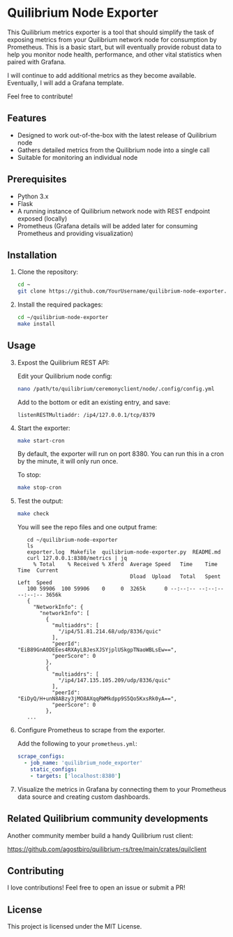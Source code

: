 # Quilibrium Node Exporter

This Quilibrium metrics exporter is a tool that should simplify the task of exposing metrics from your Quilibrium network node for consumption by Prometheus. This is a basic start, but will eventually provide robust data to help you monitor node health, performance, and other vital statistics when paired with Grafana.

I will continue to add additional metrics as they become available. Eventually, I will add a Grafana template. 

Feel free to contribute!


## Features

- Designed to work out-of-the-box with the latest release of Quilibrium node
- Gathers detailed metrics from the Quilibrium node into a single call
- Suitable for monitoring an individual node

## Prerequisites

- Python 3.x
- Flask
- A running instance of Quilibrium network node with REST endpoint exposed (locally)
- Prometheus (Grafana details will be added later for consuming Prometheus and providing visualization)

## Installation

1. Clone the repository:

   ```bash
   cd ~
   git clone https://github.com/YourUsername/quilibrium-node-exporter.git
   
   ```

2. Install the required packages:

   ```bash
   cd ~/quilibrium-node-exporter
   make install
   ```

## Usage

3. Expost the Quilibrium REST API:

   Edit your Quilibrium node config:
   ```bash
   nano /path/to/quilibrium/ceremonyclient/node/.config/config.yml
   ```

   Add to the bottom or edit an existing entry, and save:
   ```
   listenRESTMultiaddr: /ip4/127.0.0.1/tcp/8379
   ```

3. Start the exporter:

   ```bash
   make start-cron
   ```

   By default, the exporter will run on port 8380. You can run this in a cron by the minute, it will only run once.

   To stop:
   ```bash
   make stop-cron
   ```
4. Test the output:

   ```bash
   make check
   ```

   You will see the repo files and one output frame:
   ```
      cd ~/quilibrium-node-exporter
      ls
      exporter.log  Makefile  quilibrium-node-exporter.py  README.md
      curl 127.0.0.1:8380/metrics | jq
        % Total    % Received % Xferd  Average Speed   Time    Time     Time  Current
                                       Dload  Upload   Total   Spent    Left  Speed
      100 59906  100 59906    0     0  3265k      0 --:--:-- --:--:-- --:--:-- 3656k
      {
        "NetworkInfo": {
          "networkInfo": [
            {
              "multiaddrs": [
                "/ip4/51.81.214.68/udp/8336/quic"
              ],
              "peerId": "EiB89GnA0DEEes4RXAyLBJesXJSYjplUSkgpTNaoWBLsEw==",
              "peerScore": 0
            },
            {
              "multiaddrs": [
                "/ip4/147.135.105.209/udp/8336/quic"
              ],
              "peerId": "EiDyQ/H+unN8ABzy3jMO8AXqqRWMkdpp9S5Qo5KxsRk0yA==",
              "peerScore": 0
            },
      ...
   ```

4. Configure Prometheus to scrape from the exporter.
    
   Add the following to your `prometheus.yml`:
   ```yaml
   scrape_configs:
     - job_name: 'quilibrium_node_exporter'
       static_configs:
       - targets: ['localhost:8380']
   ```

5. Visualize the metrics in Grafana by connecting them to your Prometheus data source and creating custom dashboards.

## Related Quilibrium community developments

   Another community member build a handy Quilibrium rust client:
   
   https://github.com/agostbiro/quilibrium-rs/tree/main/crates/quilclient


## Contributing

I love contributions! Feel free to open an issue or submit a PR!

## License

This project is licensed under the MIT License.
